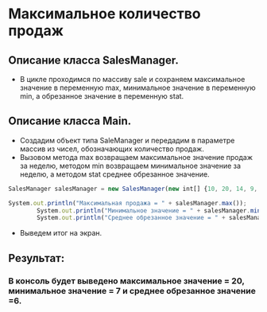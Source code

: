 # Максимальное количество продаж

## Описание класса SalesManager.
* В цикле проходимся по массиву sale и сохраняем макcимальное значение в переменную max, минимальное значение в переменную min, а обрезанное значение в переменную stat.

## Описание класса Main.
* Создадим объект типа SaleManager и передадим в параметре массив из чисел, обозначающих количество продаж.
* Вызовом метода max возвращаем максимальное значение продаж за неделю, методом min возвращаем минимальное значение за неделю, а методом stat среднее обрезанное значение.

```javascript
SalesManager salesManager = new SalesManager(new int[] {10, 20, 14, 9, 16, 7, 11});
```
```javascript
System.out.println("Максимальная продажа = " + salesManager.max());
        System.out.println("Минимальное значение = " + salesManager.min());
        System.out.println("Среднее обрезанное значение = " + salesManager.stat());
```

* Выведем итог на экран.

## Результат:
### В консоль будет выведено максимальное значение = 20, минимальное значение = 7 и среднее обрезанное значение =6.
